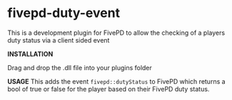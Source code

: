 # fivepd-duty-event

This is a development plugin for FivePD to allow the checking of a players duty status via a client sided event

**INSTALLATION**

Drag and drop the .dll file into your plugins folder

**USAGE**
This adds the event  `fivepd::dutyStatus` to FivePD which returns a bool of true or false for the player based on their FivePD duty status.
